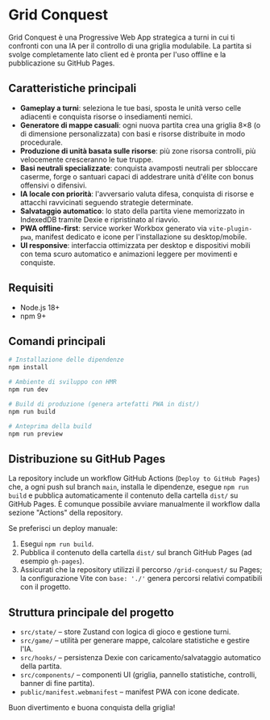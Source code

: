 # Grid Conquest

Grid Conquest è una Progressive Web App strategica a turni in cui ti confronti con una IA per il controllo di una griglia modulabile. La partita si svolge completamente lato client ed è pronta per l'uso offline e la pubblicazione su GitHub Pages.

## Caratteristiche principali

- **Gameplay a turni**: seleziona le tue basi, sposta le unità verso celle adiacenti e conquista risorse o insediamenti nemici.
- **Generatore di mappe casuali**: ogni nuova partita crea una griglia 8×8 (o di dimensione personalizzata) con basi e risorse distribuite in modo procedurale.
- **Produzione di unità basata sulle risorse**: più zone risorsa controlli, più velocemente cresceranno le tue truppe.
- **Basi neutrali specializzate**: conquista avamposti neutrali per sbloccare caserme, forge o santuari capaci di addestrare unità d'élite con bonus offensivi o difensivi.
- **IA locale con priorità**: l'avversario valuta difesa, conquista di risorse e attacchi ravvicinati seguendo strategie determinate.
- **Salvataggio automatico**: lo stato della partita viene memorizzato in IndexedDB tramite Dexie e ripristinato al riavvio.
- **PWA offline-first**: service worker Workbox generato via `vite-plugin-pwa`, manifest dedicato e icone per l'installazione su desktop/mobile.
- **UI responsive**: interfaccia ottimizzata per desktop e dispositivi mobili con tema scuro automatico e animazioni leggere per movimenti e conquiste.

## Requisiti

- Node.js 18+
- npm 9+

## Comandi principali

```bash
# Installazione delle dipendenze
npm install

# Ambiente di sviluppo con HMR
npm run dev

# Build di produzione (genera artefatti PWA in dist/)
npm run build

# Anteprima della build
npm run preview
```

## Distribuzione su GitHub Pages

La repository include un workflow GitHub Actions (`Deploy to GitHub Pages`) che, a ogni push sul branch `main`, installa le dipendenze, esegue `npm run build` e pubblica automaticamente il contenuto della cartella `dist/` su GitHub Pages. È comunque possibile avviare manualmente il workflow dalla sezione "Actions" della repository.

Se preferisci un deploy manuale:

1. Esegui `npm run build`.
2. Pubblica il contenuto della cartella `dist/` sul branch GitHub Pages (ad esempio `gh-pages`).
3. Assicurati che la repository utilizzi il percorso `/grid-conquest/` su Pages; la configurazione Vite con `base: './'` genera percorsi relativi compatibili con il progetto.

## Struttura principale del progetto

- `src/state/` – store Zustand con logica di gioco e gestione turni.
- `src/game/` – utilità per generare mappe, calcolare statistiche e gestire l'IA.
- `src/hooks/` – persistenza Dexie con caricamento/salvataggio automatico della partita.
- `src/components/` – componenti UI (griglia, pannello statistiche, controlli, banner di fine partita).
- `public/manifest.webmanifest` – manifest PWA con icone dedicate.

Buon divertimento e buona conquista della griglia!
